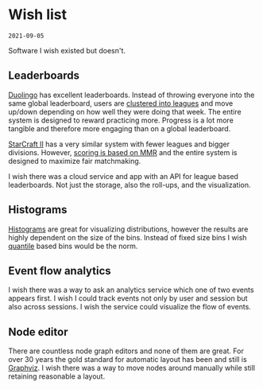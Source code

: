 # Wish list
`2021-09-05`

Software I wish existed but doesn't.

## Leaderboards

[Duolingo](https://www.duolingo.com) has excellent leaderboards. Instead of throwing everyone into the same global leaderboard, users are [clustered into leagues](https://happilyevertravels.com/duolingo-leagues-explained/) and move up/down depending on how well they were doing that week. The entire system is designed to reward practicing more. Progress is a lot more tangible and therefore more engaging than on a global leaderboard.

[StarCraft II](https://starcraft2.com) has a very similar system with fewer leagues and bigger divisions. However, [scoring is based on MMR](https://liquipedia.net/starcraft2/Battle.net_Leagues) and the entire system is designed to maximize fair matchmaking.

I wish there was a cloud service and app with an API for league based leaderboards. Not just the storage, also the roll-ups, and the visualization.

## Histograms

[Histograms](https://en.wikipedia.org/wiki/Histogram) are great for visualizing distributions, however the results are highly dependent on the size of the bins. Instead of fixed size bins I wish [quantile](https://en.wikipedia.org/wiki/Quantile) based bins would be the norm.

## Event flow analytics

I wish there was a way to ask an analytics service which one of two events appears first. I wish I could track events not only by user and session but also across sessions. I wish the service could visualize the flow of events.

## Node editor

There are countless node graph editors and none of them are great. For over 30 years the gold standard for automatic layout has been and still is [Graphviz](https://graphviz.org/). I wish there was a way to move nodes around manually while still retaining reasonable a layout.
